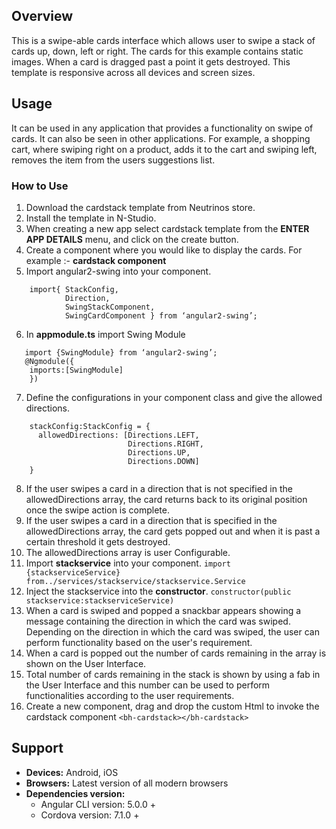 ## Overview
This is a swipe-able cards interface which allows user to swipe a stack of cards up, down, left or right. The cards for this example contains static images. When a card is dragged past a point it gets destroyed. This template is responsive across all devices and screen sizes.


## Usage
It can be used in any application that provides a functionality on swipe of cards. It can also be seen in other applications. For example, a shopping cart, where swiping right on a product, adds it to the cart and swiping left, removes the item from the users suggestions list.

###  How to Use
 1. Download the cardstack template from Neutrinos store.
 2. Install the template in N-Studio.
 3. When creating a new app select cardstack template from the **ENTER APP DETAILS** menu, and click on the create button.
4. Create a component where you would like to display the cards. 
For example :-  **cardstack component**
5. Import angular2-swing into your component.
```
	import{ StackConfig,
			Direction,
			SwingStackComponent,
			SwingCardComponent } from ‘angular2-swing’;
```
6. In **appmodule.ts** import Swing Module
```
   import {SwingModule} from ‘angular2-swing’;	
   @Ngmodule({
	imports:[SwingModule]
	})
```
7. Define the configurations in your component class and give the allowed directions.
```
	stackConfig:StackConfig = {
	  allowedDirections: [Directions.LEFT,
						  Directions.RIGHT,
						  Directions.UP,
						  Directions.DOWN]
	}
```
8. If the user swipes a card in a direction that is not specified in the allowedDirections array, the card returns back to its original position once the swipe action is complete. 
9. If the user swipes a card in a direction that is specified in the allowedDirections array, the card gets popped out and when it is past a certain threshold it gets destroyed.
10. The allowedDirections array is user Configurable.
11. Import **stackservice** into your component.
    `import {stackserviceService}
    from../services/stackservice/stackservice.Service`
 12. Inject the stackservice into the **constructor**.
`constructor(public stackservice:stackserviceService)`
13. When a card is swiped and popped a snackbar appears showing a message
   containing the direction in which the card was swiped. Depending on the direction in which the card was swiped, the user can perform functionality based on the user's requirement. 
14. When a card is popped out the number of cards remaining in the array is shown on the User Interface.
15. Total number of cards remaining in the stack is shown by using a fab in the User Interface and this number can be used to perform functionalities according to the user requirements.
16. Create a new component, drag and drop the custom Html to invoke the cardstack component
`<bh-cardstack></bh-cardstack>`

## Support  
- **Devices:** Android, iOS  
- **Browsers:** Latest version of all modern browsers  
- **Dependencies version:**  
	- Angular CLI version: 5.0.0 +  
	- Cordova version: 7.1.0 +



<!--stackedit_data:
eyJoaXN0b3J5IjpbMTYzNDg5Mjc4MywtOTkzMjA1OTUwLDEwOD
E4OTk5MzEsMTYwNjMyNDg4NiwtMjA5OTQ4MjQ3OCwtMzM5Mjgz
NzE0LC0xMzQxMTU2MTI2LC0xOTEzNzM5OTQwLC0xMzQzMjY0MD
I3LDM3NTc4ODU0LC0xMzQzMjY0MDI3LC0xNzA4ODI3OTY1LC03
MTAzNzIxNzAsLTE1MDAyOTY2MzAsLTE4NzUwMzA0ODIsLTE4Nz
AyMTcxMzQsLTEzNjIwODg3NDUsMjAzODgzNjkyMCw5Mjc3NjA4
NjYsLTM0NDU4ODEzMV19
-->
